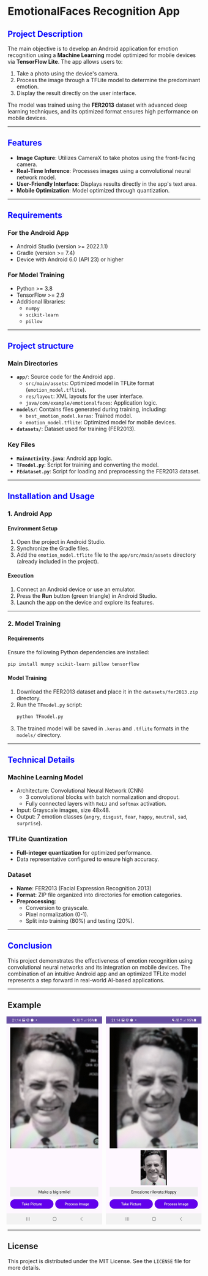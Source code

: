 # EmotionalFaces Recognition App

## <span style="color:blue;">Project Description</span>

The main objective is to develop an Android application for emotion recognition using a **Machine Learning** model optimized for mobile devices via **TensorFlow Lite**. The app allows users to:

1. Take a photo using the device's camera.
2. Process the image through a TFLite model to determine the predominant emotion.
3. Display the result directly on the user interface.

The model was trained using the **FER2013** dataset with advanced deep learning techniques, and its optimized format ensures high performance on mobile devices.

---

## <span style="color:blue;">Features</span>
- **Image Capture**: Utilizes CameraX to take photos using the front-facing camera.
- **Real-Time Inference**: Processes images using a convolutional neural network model.
- **User-Friendly Interface**: Displays results directly in the app's text area.
- **Mobile Optimization**: Model optimized through quantization.

---

## <span style="color:blue;">Requirements</span>

### For the Android App
- Android Studio (version >= 2022.1.1)
- Gradle (version >= 7.4)
- Device with Android 6.0 (API 23) or higher

### For Model Training
- Python >= 3.8
- TensorFlow >= 2.9
- Additional libraries:
  - `numpy`
  - `scikit-learn`
  - `pillow`

---

## <span style="color:blue;">Project structure</span>

### Main Directories
- **`app/`**: Source code for the Android app.
  - `src/main/assets`: Optimized model in TFLite format (`emotion_model.tflite`).
  - `res/layout`: XML layouts for the user interface.
  - `java/com/example/emotionalfaces`: Application logic.
- **`models/`**: Contains files generated during training, including:
  - `best_emotion_model.keras`: Trained model.
  - `emotion_model.tflite`: Optimized model for mobile devices.
- **`datasets/`**: Dataset used for training (FER2013).

### Key Files
- **`MainActivity.java`**: Android app logic.
- **`TFmodel.py`**: Script for training and converting the model.
- **`FEdataset.py`**: Script for loading and preprocessing the FER2013 dataset.

---
## <span style="color:blue;">Installation and Usage</span>

### 1. Android App

#### **Environment Setup**
1. Open the project in Android Studio.
2. Synchronize the Gradle files.
3. Add the `emotion_model.tflite` file to the `app/src/main/assets` directory (already included in the project).

#### **Execution**
1. Connect an Android device or use an emulator.
2. Press the **Run** button (green triangle) in Android Studio.
3. Launch the app on the device and explore its features.

---

### 2. Model Training

#### **Requirements**
Ensure the following Python dependencies are installed:
```bash
pip install numpy scikit-learn pillow tensorflow
```

#### **Model Training**
1. Download the FER2013 dataset and place it in the `datasets/fer2013.zip` directory.
2. Run the `TFmodel.py` script:
   ```bash
   python TFmodel.py
   ```
3. The trained model will be saved in `.keras` and `.tflite` formats in the `models/` directory.

---

## <span style="color:blue;">Technical Details</span>


### **Machine Learning Model**
- Architecture: Convolutional Neural Network (CNN)
  - 3 convolutional blocks with batch normalization and dropout.
  - Fully connected layers with `ReLU` and `softmax` activation.
- Input: Grayscale images, size 48x48.
- Output: 7 emotion classes (`angry`, `disgust`, `fear`, `happy`, `neutral`, `sad`, `surprise`).

### **TFLite Quantization**
- **Full-integer quantization** for optimized performance.
- Data representative configured to ensure high accuracy.

### **Dataset**
- **Name**: FER2013 (Facial Expression Recognition 2013)
- **Format**: ZIP file organized into directories for emotion categories.
- **Preprocessing**:
  - Conversion to grayscale.
  - Pixel normalization (0-1).
  - Split into training (80%) and testing (20%).

---

## <span style="color:blue;">Conclusion</span>

This project demonstrates the effectiveness of emotion recognition using convolutional neural networks and its integration on mobile devices. The combination of an intuitive Android app and an optimized TFLite model represents a step forward in real-world AI-based applications.

---

## Example

<div style="display: flex; justify-content: center; gap: 10px;">
  <img src="images/Screenshot_20241228-211428_EmotionalFaces.jpg" alt="Screenshot 1" width="250">
  <img src="images/Screenshot_20241228-211454_EmotionalFaces.jpg" alt="Screenshot 2" width="250">
</div>

---

## License
This project is distributed under the MIT License. See the `LICENSE` file for more details.

